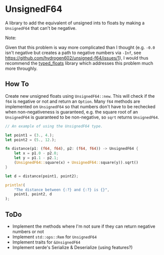 # UnsignedF64

A library to add the equivalent of unsigned ints to floats by making a `UnsignedF64` that can't be negative.

Note:

Given that this problem is way more complicated than I thought (e.g. `-0.0` isn't negative but creates a path to negative numbers via `-Inf`, see https://github.com/hydrogen602/unsigned-f64/issues/1), I would thus recommend the [typed_floats](https://crates.io/crates/typed_floats) library which addresses this problem much more throughly. 

## How To

Create new unsigned floats using `UnsignedF64::new`. This will check if the `f64` is negative or not and return an `Option`. Many `f64` methods are implemented on `UnsignedF64` so that numbers don't have to be rechecked when non-negativeness is guaranteed, e.g. the square root of an `UnsignedF64` is guaranteed to be non-negative, so `sqrt` returns `UnsignedF64`.

```Rust
// An example of using the UnsignedF64 type.

let point1 = (3., 4.);
let point2 = (5., 12.);

fn distance(p1: (f64, f64), p2: (f64, f64)) -> UnsignedF64 {
    let x = p1.0 - p2.0;
    let y = p1.1 - p2.1;
    (UnsignedF64::square(x) + UnsignedF64::square(y)).sqrt()
}

let d = distance(point1, point2);

println!(
    "The distance between {:?} and {:?} is {}",
    point1, point2, d
);
```

## ToDo

- Implement the methods where I'm not sure if they can return negative numbers or not
- Implement `std::ops::Rem` for `UnsignedF64`
- Implement traits for `&UnsignedF64`
- Implement serde's Serialize & Deserialize (using features?)
